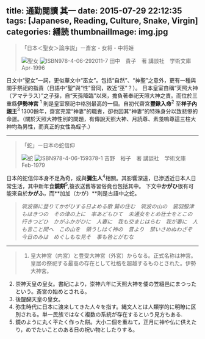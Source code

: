 title: 通勤閱讀 其一
date: 2015-07-29 22:12:35
tags: [Japanese, Reading, Culture, Snake, Virgin]
categories: 繙読
thumbnailImage: img.jpg
---

>「日本＜聖女＞論序説」ー斎宮・女将・中将姫
>
>![聖女](http://noir1.github.io/images/seijo.jpg "Seijo")
>![ISBN978-4-06-292011-7](http://noir1.github.io/images/seijobar.jpg "Seijo-Barcode")
>田中　貴子　著
>講談社　学術文庫
>Apr-1996 

日文中“聖女”一詞，更似華文中“巫女”。包括“自然”、“神聖”之意外，更有一種與關乎祭祀的指責（日語中“聖”與“性”音同，故近“巫”？）。
日本皇室自稱“天照大神（アマテラス）”之子孫，自“天孫降臨”以來，擔負著奉祀天照大神之責。而位於三重縣**伊勢神宮** <sup>1</sup> 則是皇室祭祀中格別最高的一個。自初代齋宮**豐鍬入命**<sup>2</sup> 至**祥子內親王**<sup>3</sup>
1300餘年，齋宮充當“神妻”的職責，卻也因其“神妻”的特殊身分以致悲慘的命運。（關於天照大神性別的問題，有傳說天照大神、月読尊、素戔嗚尊這三柱大神均為男性，而真正的女性為蛭子.）

----------

>「蛇」ー日本の蛇信仰
>
>![蛇](http://noir1.github.io/images/hebi.jpg "Hebi")
>![ISBN978-4-06-159378-1](http://noir1.github.io/images/hebibar.jpg "Hebi-Barcode")
>吉野　裕子　著
>講談社　学術文庫
>Feb-1979

日本的蛇信仰本身不足為奇，或與**彌生人**<sup>4</sup>相關。其影響深遠，已滲透近日本人日常生活，其中新年食**鏡餅**<sup>5</sup>,簑衣送舊等習俗竟也包括其中。
下文中**かがひ**很有可能來自於**かがふ**，而**加加（かが）**則是古語中之蛇。

>*筑波嶺に登りてかがひする日よめる歌
鷲の住む　筑波の山の　裳羽服津もはきつの　その津の上に　率あどもひて　未通女をとめ壮士をとこの　行きつどひ　かがふかがひに　人妻に　我も交まじはらむ　我が妻に　人も言こと問へ　この山を　領うしはく神の　昔より　禁いさめぬわざぞ　今日のみは　めぐしもな見そ　事も咎とがむな*


---

> 1. 皇大神宮（内宮）と豊受大神宮（外宮）からなる。正式名称は神宮。皇居の祭祀する最高の存在として社格を超越するものとされた。伊勢大神宮。
2. 崇神天皇の皇女。書紀により，崇神六年に天照大神を倭の笠縫邑にまつったという。斎宮の始めとされる。
3. 後醍醐天皇の皇女。
4. 弥生時代に日本に渡来してきた人々を指す。縄文人とは人類学的に明瞭に区別される。単一民族ではなく複数の系統が存在するという見方もある.
5. 鏡のように丸く平たく作った餅。大小二個を重ねて，正月に神や仏に供えたり，めでたいことのある日の祝い物としたりする。